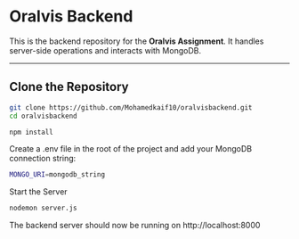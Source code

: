 # Oralvis Backend

This is the backend repository for the **Oralvis Assignment**. It handles server-side operations and interacts with MongoDB.

---

##  Clone the Repository

```bash
git clone https://github.com/Mohamedkaif10/oralvisbackend.git
cd oralvisbackend

npm install
```

Create a .env file in the root of the project and add your MongoDB connection string:

```bash
MONGO_URI=mongodb_string
```

Start the Server

```bash
nodemon server.js
```

The backend server should now be running on http://localhost:8000
